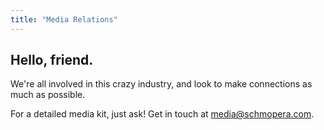 ```yaml
---
title: "Media Relations"
---
```


## Hello, friend.

We're all involved in this crazy industry, and look to make connections as much as possible.

For a detailed media kit, just ask! Get in touch at [media@schmopera.com](mailto:media@schmopera.com).